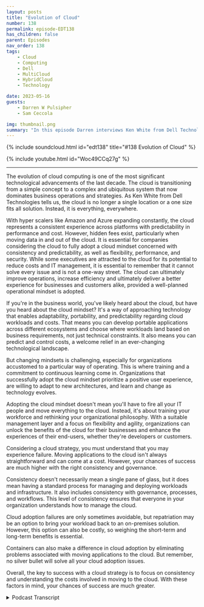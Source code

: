 ```yaml
---
layout: posts
title: "Evolution of Cloud"
number: 138
permalink: episode-EDT138
has_children: false
parent: Episodes
nav_order: 138
tags:
    - Cloud
    - Computing
    - Dell
    - MultiCloud
    - HybridCloud
    - Technology

date: 2023-05-16
guests:
    - Darren W Pulsipher
    - Sam Ceccola

img: thumbnail.png
summary: "In this episode Darren interviews Ken White from Dell Technology about how Cloud technology is more than technology, but a process and cultural change in organizations."
---
```


{% include soundcloud.html id="edt138" title="#138 Evolution of Cloud" %}

{% include youtube.html id="Woc49CCq27g" %}

---

The evolution of cloud computing is one of the most significant technological advancements of the last decade. The cloud is transitioning from a simple concept to a complex and ubiquitous system that now dominates business operations and strategies. As Ken White from Dell Technologies tells us, the cloud is no longer a single location or a one size fits all solution. Instead, it is everything, everywhere. 

With hyper scalers like Amazon and Azure expanding constantly, the cloud represents a consistent experience across platforms with predictability in performance and cost. However, hidden fees exist, particularly when moving data in and out of the cloud. It is essential for companies considering the cloud to fully adopt a cloud mindset concerned with consistency and predictability, as well as flexibility, performance, and security. While some executives are attracted to the cloud for its potential to reduce costs and IT management, it is essential to remember that it cannot solve every issue and is not a one-way street. The cloud can ultimately improve operations, increase efficiency and ultimately deliver a better experience for businesses and customers alike, provided a well-planned operational mindset is adopted.

If you're in the business world, you've likely heard about the cloud, but have you heard about the cloud mindset? It's a way of approaching technology that enables adaptability, portability, and predictability regarding cloud workloads and costs. That means you can develop portable applications across different ecosystems and choose where workloads land based on business requirements, not just technical constraints. It also means you can predict and control costs, a welcome relief in an ever-changing technological landscape. 

But changing mindsets is challenging, especially for organizations accustomed to a particular way of operating. This is where training and a commitment to continuous learning come in. Organizations that successfully adopt the cloud mindset prioritize a positive user experience, are willing to adapt to new architectures, and learn and change as technology evolves. 

Adopting the cloud mindset doesn't mean you'll have to fire all your IT people and move everything to the cloud. Instead, it's about training your workforce and rethinking your organizational philosophy. With a suitable management layer and a focus on flexibility and agility, organizations can unlock the benefits of the cloud for their businesses and enhance the experiences of their end-users, whether they're developers or customers.

Considering a cloud strategy, you must understand that you may experience failure. Moving applications to the cloud isn't always straightforward and can come at a cost. However, your chances of success are much higher with the right consistency and governance. 

Consistency doesn't necessarily mean a single pane of glass, but it does mean having a standard process for managing and deploying workloads and infrastructure. It also includes consistency with governance, processes, and workflows. This level of consistency ensures that everyone in your organization understands how to manage the cloud.

Cloud adoption failures are only sometimes avoidable, but repatriation may be an option to bring your workload back to an on-premises solution. However, this option can also be costly, so weighing the short-term and long-term benefits is essential.

Containers can also make a difference in cloud adoption by eliminating problems associated with moving applications to the cloud. But remember, no silver bullet will solve all your cloud adoption issues.

Overall, the key to success with a cloud strategy is to focus on consistency and understanding the costs involved in moving to the cloud. With these factors in mind, your chances of success are much greater.


<details>
<summary> Podcast Transcript </summary>

<p>﻿1</p>
<p>Hello, this is Darren</p>
<p>Pulsipher, chief solution,architect of public sector at Intel.</p>
<p>And welcome to Embracing</p>
<p>Digital Transformation,where we investigate effective change,leveragingpeople process and technology.</p>
<p>On today's episode,</p>
<p>The Evolution of Cloud with Ken</p>
<p>White from Dell Technologies.</p>
<p>Ken, welcome to the show.</p>
<p>Thanks for having me, Daryn.</p>
<p>All right.</p>
<p>Now, this is the second timewe've done this.</p>
<p>The second. Time.</p>
<p>So you did a wonderful job.</p>
<p>First time I had a good guidance.</p>
<p>Yeah. Oh, thank you. Thank you.</p>
<p>But first, let's just kick off. Ken.</p>
<p>Tell us a little bit about yourself, yourbackground, and why you're here today.</p>
<p>So about 25 years in the industry,we started the ground uplike everybody else does,and now I'm pretty much doing strategy,but I've been focusing moreon infrastructure as a serviceand just delivering it as a servicein general in several different forms.</p>
<p>Since like the early 2002 thousand.</p>
<p>So, well, you've seen a lot of changethen in the last 23 years.</p>
<p>Oh, goodness gracious. Yes. I mean,first off, the dot com boom and.</p>
<p>Bust, right?</p>
<p>Yeah, I was there for the.</p>
<p>Yeah.</p>
<p>And then the birth of the cloud. Yes.</p>
<p>And now we're seeing the birth of</p>
<p>AI as well.</p>
<p>That's a whole nother.</p>
<p>I get that another day.</p>
<p>So you've seen a lot.</p>
<p>Do you see anything new now that'swe haven't seen beforeor are we just cycling through.</p>
<p>No, everything's new and there's some oldor some new and there's some unknown.</p>
<p>You know, create the know.</p>
<p>You know, because it's it'severything's evolving quickly now.</p>
<p>And so it's it's it'syou know, at the beginning cloud,you know,that's the subject we're talking about.</p>
<p>It was you know it's fairly simple,you know is storage and computenot on prem.</p>
<p>Well now cloud is not just Amazon,it's not just as you'rethose are hyperscalers now.</p>
<p>Yeah,</p>
<p>I like how you use that term Hyperscalersbecause every we've been calling themthe cloud.</p>
<p>Oh, the cloud.</p>
<p>Oh, you went to Amazonor you went to Azure, right.</p>
<p>They're really Hyperscalers. Correct. Yes.</p>
<p>Yeah.</p>
<p>It's, it's the cloud isjust not one place, one location anymore.</p>
<p>The cloud is everything everywhere.</p>
<p>Yeah.</p>
<p>Trying to explain that to a non techie.</p>
<p>I tried to explain it to my parents.</p>
<p>My mom's an educator, my dad's a doctor.</p>
<p>They. Oh, yeah, it's in the cloud.</p>
<p>They think it's his nebulous place,that everything exists. Andbut it's kind of turned into that.</p>
<p>It has, it has.</p>
<p>And it has different flavors.</p>
<p>I mean, so so back to when it wentfrom the evolution of cloudwhen it first started there.</p>
<p>And, you know, we we had AWB, we had a jarand we knew exactly what was going on.</p>
<p>Well, now we have AWB,we have Azure, we have SASproviders like,you know, Microsoft, like Office 365.</p>
<p>Yeah, No.</p>
<p>Or BP.</p>
<p>You know,and then they have their own variantsof their cloud offering as well too.</p>
<p>So so it's, it's, it'snow that's multi-cloud and thenthen you haveokay well we have stuff on prem.</p>
<p>We have an a colo now that's a hybrid i.t.</p>
<p>You know, and so when you combineall those things together,you got to figure out what is cloud.</p>
<p>Now and what it is.</p>
<p>It's, it's it'sa it's a different way to operatebecause and it's about flexibility.</p>
<p>It's about it's about adaptabilityand it's about being mobileon the front endand being mobile on the back end.</p>
<p>And so it's it's a whole new mindset.</p>
<p>So that that's what I kind of</p>
<p>I kind of likefrom the first timethat we talk, as you said, it's a mindsetand the mindset.</p>
<p>I think we can blame the softwareengineers on like on the softwareengineer.</p>
<p>It started in the ninetieswhen people went to phraseelectronics in Silicon Valleyand poor phrase doesn't exist anymore.</p>
<p>So you newbies out theredon't know what phrase is.</p>
<p>You missed out on a great, great coupleof decades of some really cool stuff.</p>
<p>You would just go and buy a boxand put it under your deskand you had your own little clusterthat you were runningor whatever the case may be.</p>
<p>Cloud comes in.</p>
<p>Now I can just swipe a credit cardand now I have a thousand instancesfor a couple hours and I get rid of it.</p>
<p>That was wow, that changed softwaredevelopers lotbecause I could get instant accessto as much resources as I wanted.</p>
<p>And then if I remember to spin it down,it didn't cost me too much.</p>
<p>Well, as long as you had an unlimitedcredit expense at the time, you're you're,you know, you're going toyou interact that up pretty quickly.</p>
<p>Yeah. I learned that the hard way.</p>
<p>That if you move data move.</p>
<p>Oh, yeah, yeah, yeah.</p>
<p>So but that's kind of where it cloudreally took off was the softwaredevelopment community because they said,</p>
<p>I don't have to wait to procure hardware,get it through the I.T onboardingprocess, blah blah blah.</p>
<p>Blah. But it's like, oh yeah. Yeah.</p>
<p>It's,it's definitely, it's definitely moving.</p>
<p>It's, it's always moving,</p>
<p>I think. Yeah. So it's.</p>
<p>So it's we're not in those same daysas I don't just go to the cloudand just get instances anymorelike I used.</p>
<p>To know, I mean, I mean you can. Still.</p>
<p>You can, I mean that's obviously is, is,is a governance model,you know, within your own organization.</p>
<p>You know, it has to you know, there'sthere's you know, it clouds.</p>
<p>It's not technology.</p>
<p>You know, it's it's it's people.</p>
<p>It's process. It's technologylike we talked about before.</p>
<p>Well, well, well, that that'sthat's the big question I have.</p>
<p>So when you talk about it's evolvedand it's an operational mindset. Yes.</p>
<p>What is that mindset?</p>
<p>What is the cloudoperational mindset look like?</p>
<p>Well, I think I think it's</p>
<p>I think when we talked previously,you're like like what's the i.t.</p>
<p>Workforce? Look at that.</p>
<p>And that's the one we're talking about.</p>
<p>Yeah, yeah.</p>
<p>From from their operational models.</p>
<p>So it's every organization from an ITperspective operates in one way.</p>
<p>Okay.</p>
<p>But, but what I thinkthe cloud is now more than anythingelse, it's an experienceand it's a consistent experiencethat's provided on prem in a coloin in as you're using office 365and SAP some of the SAS providers, it'sthe experienceand it's a consistent experience acrossentire platforms with predictability,both in performance and both in cost.</p>
<p>All right. So the cost is a big deal.</p>
<p>It is has predictive cost in cloudhave not been always the same thing?</p>
<p>Yes, because there's hidden costswith cloud, There's.</p>
<p>There's cost is you don't knowuntil your workload is actually running.</p>
<p>Right.</p>
<p>And then you go, oh, my goodness,what just happened?</p>
<p>I'm 40% over budget.</p>
<p>That's Yeah, yeah, that's happening a lot.</p>
<p>Why is that? Why, why is that the case?</p>
<p>And just egress costs, you know, movingdata in and out of the cloud is expensive.</p>
<p>And so it's there's, there's.</p>
<p>Well is that because people are notusing the cloud with a cloud mindset,they're notunderstandingthe operational model of a cloud.</p>
<p>I know I think I think it's it's yes, yes.</p>
<p>Yeah.</p>
<p>That the answer is yes, because it's justyou still have to managethat infrastructure,even though it's easy to provisionbecause.</p>
<p>Oh, yes.</p>
<p>You still have to manage it, even thoughit's easy, you still have to manage it.</p>
<p>And then if you're not using it,you need to spin it down.</p>
<p>But there's but you have to spend it that.</p>
<p>So do you think a lot of CIOs, probablynot the CIOs, but executives said, oh,if I move into the cloud, I can accessa lot of my operational costs in my</p>
<p>I.T organization.</p>
<p>I don't need as many peoplein order to manage my infrastructurebecause AWB is managing itnow or Azure is managing it now.</p>
<p>To a point.</p>
<p>It's not all inclusive, you know.</p>
<p>No, but</p>
<p>I think that's kind of their mindset.</p>
<p>It is.</p>
<p>And I think obviously yes,</p>
<p>I think I think I think it wasfrom a from a private sector perspective,</p>
<p>I think I think cloud adoptionwas to help the balance sheetbecause there are benefits to not carryingthose assets on the balance sheet.</p>
<p>But then I think as time has evolved,does thatdoes that benefit outweighor is it better than having it on prem?</p>
<p>And what is the differencein my operating model?</p>
<p>Am I operating more efficiently?</p>
<p>Am I providing my customersbetter service?</p>
<p>Am I giving them, you know,speed to value, speed capability?</p>
<p>You know, are those things do?</p>
<p>And I think as time has evolved,</p>
<p>I think the answer is yes.</p>
<p>By certain use cases, there'sthere are specific reasons and needs thatthe cloud does address that an on premor a colo solution could not do.</p>
<p>So would you say that the cloud mindsetis is drivingus away from infrastructure managementand more into workload oruser managementand outcome outcome based management?</p>
<p>I think I think it's driving us towardsconsistencybetween the environments.</p>
<p>And we talked about this.</p>
<p>Okay. Yeah, yeah.</p>
<p>You know, it's because,because an organization wants to be ableto put an application or a workload whereit's designed or where it's the best,best use for it.</p>
<p>And sometimes cost is notone of those drivers they need to perform.</p>
<p>Sometimes it's performance.</p>
<p>Yeah, sometimes performance,sometimes it's security,sometimes it's other things.</p>
<p>You know, there's costschedule and performance or the.</p>
<p>Risk factor and reliability,of course. Yes.</p>
<p>Yes. But, you know, reliability isyou have one of the cloud regions go downand well, you know.</p>
<p>I started on reliability of cloud.</p>
<p>You can't you can't you can'tyou can't fail over too quickly,you know, when it goes bad.</p>
<p>So, I mean, you know,but I think I think it's about consistencyand it's consistency.</p>
<p>It's it's consistencyon how it's delivered, how it's measured,how it's managed,and how it's accounted forfrom a cost perspective,you need to be ableand that's where the as a serviceon prem stuff comes into play, becausewhat it does, it allows you to budget,it allows you to predict your costsin the same manner of knowregardless of where it is.</p>
<p>So this predictability, I really likethe concept of predictability.</p>
<p>Yes, because it's hard to run a businesswithout knowing what yourpredictabilityis next month, like your cloud bill.</p>
<p>Right. Or your performancethat you're getting out of it. Yes.</p>
<p>And all right.</p>
<p>But I'm going to throw a curveball to you.</p>
<p>But people would say we're moving so fast.</p>
<p>It's hard to be predictablein what my needs are,because if everything was predictable,</p>
<p>I wouldn't go to the cloud.</p>
<p>I would run everything on premand everything would be</p>
<p>I would purchase my serversfrom Delljust in time for my workloads to land.</p>
<p>Everything would be copasetic.</p>
<p>But we know that's not business, right?</p>
<p>I mean, look at what Chad GPT isdoing to the business worldright now, turning everything on its end.</p>
<p>Generative is.</p>
<p>I can't predict that.</p>
<p>No, but what you can't predictis you have unknown needs in the futureand you need to have the capacitythat's available to you.</p>
<p>And what I mean by available to youthat's on prem, that's color,but it's a hybrid environment.</p>
<p>It's multi-cloud.</p>
<p>So I could burst out.</p>
<p>When you need to and I need tothen come back in.</p>
<p>But then there'sthere's a whole data cost.</p>
<p>So how do we solve that problem?</p>
<p>There's there's, there's cloudadjacent storage, you know, there'swhich helps lower those costs, you know,so there's advantages to that.</p>
<p>So if you need to burstand build an application, you know,and then containersbecause you can move themanywhere, really solve the problemfor mobility on the application side.</p>
<p>And so by adopting those typesof mindsets, you're able to operatein a consistent manneracross all platforms and for unknownneeds and thingsthat you need to burst and get quickly.</p>
<p>So you can go to the hyperscalers.</p>
<p>For back out. Yes.</p>
<p>And then you can then you can migrate itback on prem when you have the.</p>
<p>When you have the infrastructureto support it oror maybe you leave it out there for maybe.</p>
<p>You do it, maybe you do.</p>
<p>So it's this portabilityof workloads, consistency,which leads to predictability.</p>
<p>Yes, these these are the key aspects.</p>
<p>How do youhow do you feel like that is changingthe way that it is engagingwith developers and with their end users?</p>
<p>Because before it used to beif I have a productthat I'm going to releasesix months from now,</p>
<p>I involve I.T now and I say,here's my system architecture, here's my,my Q os, my SLA,and you have all these formal reviewsthat you go through.</p>
<p>I that's gone, yes.</p>
<p>So what's the,what's replacing that mindset?</p>
<p>You know, I don't, I don't knowif it's so much of a replacementas it is a transfer mission. Okay.</p>
<p>Because there are elementswhere that is neededand it goes down to, you know,what application in my deploying.</p>
<p>Okay.</p>
<p>And so there's going to betraditional waysof doing things,and then there's going to be innovative,innovative ways to do things.</p>
<p>And I think from an ITperspective, a developers perspective is,is that they have to understand,you know, what their requirements, their</p>
<p>CapEx, their infrastructure requirementsgoing to be and be less concernedabout where they're getting them from.</p>
<p>I think that's the biggest mindset becausethey yes, because like in the old days,you know, we've talked about this before.</p>
<p>You know, if a software engineertells Intel's infrastructure,you know, what to buybased on the application requirementsand software engineers load the box.</p>
<p>Oh, yeah, Yeah.</p>
<p>What's your budget? Yeah.</p>
<p>I mean, 10,000 cores.</p>
<p>Yeah.</p>
<p>You know, what,are you running a calculator?</p>
<p>Yeah, that's. Right. Yeah. So.</p>
<p>So it prevents thing.</p>
<p>It does so, so so the, the mindset of,of being able to build the applicationnot overspend at the get go.</p>
<p>Okay. And so I think I think as.</p>
<p>Harvard software developers.</p>
<p>It used to be it used to be becausebecause because they canyou can like if you develop on aon prem cloud or public cloud,you can see what your workload is.</p>
<p>You can see how like. Performanceis performing. For.</p>
<p>No, it's that's part of thewhat I. See where.</p>
<p>You go, you have telemetry data.</p>
<p>Okay.</p>
<p>So, so so what, what, what,what this new cloud experience does, itnot only provides the flexibility it waswe talked about on the front end,the mobility on the backand the front end.</p>
<p>You know, users can need to be ableto connect everywhere,anywhere, all the time.</p>
<p>And then the applications need to beneed, need to be able to move anywhere,any time as the organization dictates.</p>
<p>So, so, so. So so that's a business.</p>
<p>I like this that's a business decisionon where the workload lands.</p>
<p>Yes. Yes.</p>
<p>Not a technical decision, correct? Yes.</p>
<p>See, that's wonderful.</p>
<p>When you think aboutbecause I'm a software engineerby by trade and my passion is software.</p>
<p>I can't spell code. Oh, man.</p>
<p>I cannot even talkto, you know, that's one of my passions.</p>
<p>And I spend so much time setting upmachines and but I don't anymore.</p>
<p>Right.</p>
<p>Because I moved to containerization.</p>
<p>You're right. I can move this anywhere.</p>
<p>I don't.</p>
<p>A lot of times I don't even carehow much it consumes, you know?</p>
<p>But now with self-service portals,</p>
<p>I can run a workload,</p>
<p>I can run my testing, I can seehow many resources it's really consuming,which means I can right size my instances,save the company money.</p>
<p>Yes, and not overprovision.</p>
<p>And why don't we always overprovision,right?</p>
<p>Yeah, but.</p>
<p>So sometimes when it's called for there,sometimes when it's not.</p>
<p>Well, most of the time it'snot unless I write really crappy code.</p>
<p>Which the that's questionable.</p>
<p>There's some crappy code out there.</p>
<p>It's a lot of it.</p>
<p>So okay, so this, this mindset isnot just in the IT world now.</p>
<p>It's in the developer world too.</p>
<p>It's a cloud mindset.</p>
<p>I need to write applicationsthat can be portable acrossthe whole ecosystem,which means I don't want to use servicesthat lock me into one specific wayof using the cloud.</p>
<p>Yeah,and I think we talked about this earlier.</p>
<p>I think I think the line of businessleaders and and the business decisionleaders have that mindset ofthey need to be flexible and agileto to support their business caseor to supportwhatever workload that they want to do.</p>
<p>Now, I think what's happeningis, is that mindset is pervasiveand now it's it's in the</p>
<p>IT organization as well, too,because they're no longerdictating how things run.</p>
<p>They're no longer dictating,you know, how infrastructureis going to be deployedand things of that nature.</p>
<p>Because with it,with a consistent management layer,you eliminate some of the some ofthe challenges associated with with that.</p>
<p>So that something like Dell providesis this consistent management layerreally okay?</p>
<p>Because right nowif I go to each cloud service provider,the way they even deploy instancesin their security models are different.</p>
<p>Yes. Well,the management layer is not when I sayyes, it's it's to us in our ecosystem.</p>
<p>So it's it's you know, it's notyou're not going to have one personcan't provide everything.</p>
<p>Okay.</p>
<p>So much of what you do need isyou do need that one.</p>
<p>Management layer,because what that allows you to dois you extrapolate the intelligencefrom the infrastructure and you put thaterase that up into the stack.</p>
<p>So it prevents you from being lockedinto any type of architecture,both at the management layerand at the physical layer,because you're able to change and moveand adapt to what we talked about earlier.</p>
<p>As technology advances, as use casescome about, as threats become available,you know, our impact,you know, it allows you to move to out.</p>
<p>So if I hear what I'm hearinga lot in what you're sayingis adaptability.</p>
<p>Portability of workloads is crucial with.</p>
<p>Predictable. Cost, with predictable.</p>
<p>See, that's the thing,because I can do all that stuff,but my cost is not predictable.</p>
<p>Correct.</p>
<p>But the predictable, that's a big deal.</p>
<p>It's huge.</p>
<p>It's huge.</p>
<p>As a consumer, don't you want to knowwhat your mortgage payment is every month?</p>
<p>Yeah. Can you imagine? It changed every.</p>
<p>Right because you because.</p>
<p>If I'm on a variable rate, it'schanging like crazy right now.</p>
<p>I wasn't only leaving my house, like.</p>
<p>Like you're on the roadand stuff like that.</p>
<p>I was only in my house</p>
<p>So is that a different cost of I'min there 30 nights, you know.</p>
<p>Could you imagine if we paid our mortgagethat way?</p>
<p>Right. There would be interest.</p>
<p>Yeah, but that's how we're, that'show we are paying cloud.</p>
<p>And there are some difficult coststo predict, like egress costsis difficult to predict.</p>
<p>And now not only egress and ingest,it's there in ingress, wherever you are.</p>
<p>Sad. You know,there'salso the security layerand there's also the networking component.</p>
<p>You know, you still haveto perform all those functionsbecause that's not all inclusive.</p>
<p>You still have to do all that.</p>
<p>You still have to do.</p>
<p>Yeah, right.</p>
<p>It's just the location has changed.</p>
<p>Yeah. Yeah.</p>
<p>Which I I'm glad you said thatbecause I think executivesneed to hear that more because. Go.</p>
<p>We're going to save so much moneyby firing all of our I.T.people moving to the cloud.</p>
<p>Yeah.</p>
<p>No, you have to retrain your people.</p>
<p>Right?</p>
<p>It's a change skill setas much as a mindset and a philosophy,organizational philosophy as it isa change in skill set for your workforce.</p>
<p>And you have to train your workforce.</p>
<p>There's a lot of good people out thereand they understand these things,but as technology evolves,they have to adapt and the organizationshave to help them adapt their workforceto the new evolving architectures.</p>
<p>And it's going to have to bea continuous learning.</p>
<p>It's like ISO,it's like a continuous improvement.</p>
<p>Yeah, it's continuous improvement.</p>
<p>It's got to be that way.</p>
<p>Have you seen organizations successfullymove through this rapidly?</p>
<p>And if so, what were the what were the keythings that you saw an organizationthat was able to really adopt this new wayof operating in this cloud mindset?</p>
<p>What were the things that you sawreally helped them move, move along?</p>
<p>Well, I think I think it's it's I thinkit's different for every organization.</p>
<p>Okay.</p>
<p>I would say that the longeran organization has has has has operatingfor second model, regardless of size,the harder that is to change.</p>
<p>So there's all that inertia, culturalinertia. Yes. Yes.</p>
<p>And people in general are we're justrevertare are resistant to changebecause I'm guilty of it as well.</p>
<p>To me too. You know.</p>
<p>I mean I mean I know what I know.</p>
<p>Yeah I know what I know.</p>
<p>I can tellyou know now. Yeah, I'll do it, you know.</p>
<p>And so it's, it's like going from a stickto an automatic, you know.</p>
<p>You, you know, Why would you ever do that?</p>
<p>You know, I know if you likedriving a stick or manual, you know.</p>
<p>Yeah. You know,</p>
<p>And why would you go to an automatic?</p>
<p>You know, it's it's change is difficult.</p>
<p>You're not going to like it.</p>
<p>But once once it'sonce it once once you experience itand once you're in the environmentlong enough, you're able to do that.</p>
<p>But change rapid.</p>
<p>I don't think that's</p>
<p>I don't think that's possible.</p>
<p>I think change is constant.</p>
<p>And I think I think we need to setthe environment up and the experience.</p>
<p>It's all about the experienceand set the experience up.</p>
<p>So where change isis is really acceptable.</p>
<p>Oh, I like I like that. Acceptable. Yes.</p>
<p>All right.</p>
<p>Yes. So acceptable to memeans I need upper level management.</p>
<p>It's got to be across the organization,across the across the horizontalsand across the verticals. Gotcha.</p>
<p>And that. It's okay.</p>
<p>It is okay. Change is okay. Yeah. Okay.</p>
<p>Got it.</p>
<p>Great.</p>
<p>Have you seen organizationsthat completely torpedoedor went sidewayson their cloud adoption eithertotal botched,moving into a hyper scaleror total box repatriation?</p>
<p>And whatwhat was the main thing that caused?</p>
<p>I think well,</p>
<p>I think I think with anythingnew, you're goingto have things that fail.</p>
<p>And so I think moving into the cloud,yes, everybody did.</p>
<p>You know, I mean,because you have to put your applicationsaren't just ready to move in the cloudor not.</p>
<p>There's cost to put the applicationover. Right. Okay.</p>
<p>And then then if you bring it back,there's cost to report it back to an onprem solution. Okay.</p>
<p>Now with containers,as we talked about previously,that type of architecture eliminatessome of those problemsassociated with that. Right.</p>
<p>So it doesn't completely eliminateall of them?</p>
<p>No, not completely, no.</p>
<p>So there's no silver bullet? No,no silver ball.</p>
<p>But but yeah. So everybody fails. Okay.</p>
<p>But the repatriation part, I thinkthat's probably a little bit easier to dobecause you're because.</p>
<p>It's been there before. It'sbeen. There before. It's a known thing.</p>
<p>The only problem with repatriation isyou've got to move the workload,you got to move the data.</p>
<p>And so then it's then, then there'snow there's that's it can be costprohibitive depending on where it is.</p>
<p>But at the short term.</p>
<p>But the long term gains are beneficialfor that workload.</p>
<p>So you have to understand that going inbecause your costs are always going to bepredictable in this type of environment.</p>
<p>So I had somereally fascinatingtime talking about this againand thank you for coming on.</p>
<p>Thank you on again. I appreciate it.</p>
<p>Any last words for people out therethat are lookingat their cloud strategy going,what do I do?</p>
<p>I, I think the biggest thing is,is that they it's about like we talkedabout is about consistency.</p>
<p>And I think they really need to understandhow they're going to manageand deploy workloadsand infrastructure across all aspects.</p>
<p>And to have consistency.</p>
<p>It doesn't have to be a single paneof glass, but there has to be consistency.</p>
<p>And I think that's the biggest thingbecause if you have differentenvironments differentand that's consistency, just not withtechnology, consistency with governance.</p>
<p>Consistency is what processes with.</p>
<p>Workflows and things like that, There hasto be consistency and it has to be known.</p>
<p>So I think that's the biggest thing.</p>
<p>And I think I thinkonce once you can achieve thatand once you understand that,then no matter what you're goingto do, your chances of being successfulare much greaterthan they would beif you weren't consistently all right.</p>
<p>The word the word today is consistency.</p>
<p>Consistency.</p>
<p>I love it.</p>
<p>Thanks again.</p>
<p>Thank you, Daryn.</p>
<p>Thank you for listeningto Embracing Digital Transformation today.</p>
<p>If you enjoyed our podcast,give it five stars on your favoritepodcasting site or YouTube channel,you can find out more informationabout embracing digital transformationand embracingdigital.org Until nexttime, go out and do something wonderful.</p>

</details>
